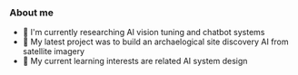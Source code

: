 ### About me

- 📓 I'm currently researching AI vision tuning and chatbot systems
- 🚀 My latest project was to build an archaelogical site discovery AI from satellite imagery
- 🧩 My current learning interests are related AI system design
